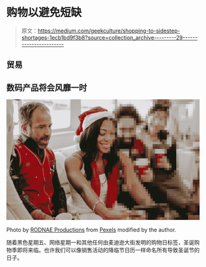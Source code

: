 # 购物以避免短缺

> 原文：<https://medium.com/geekculture/shopping-to-sidestep-shortages-1ecb1bd9f3b8?source=collection_archive---------29----------------------->

## 贸易

## 数码产品将会风靡一时

![](img/f08cbaa56cda11d8f359632d986cebb1.png)

Photo by [RODNAE Productions](https://www.pexels.com/@rodnae-prod?utm_content=attributionCopyText&utm_medium=referral&utm_source=pexels) from [Pexels](https://www.pexels.com/photo/friends-taking-selfie-6519218/?utm_content=attributionCopyText&utm_medium=referral&utm_source=pexels) modified by the author.

随着黑色星期五、网络星期一和其他任何由麦迪逊大街发明的购物日标签，圣诞购物季即将来临。也许我们可以像销售活动的降临节日历一样命名所有导致圣诞节的日子。